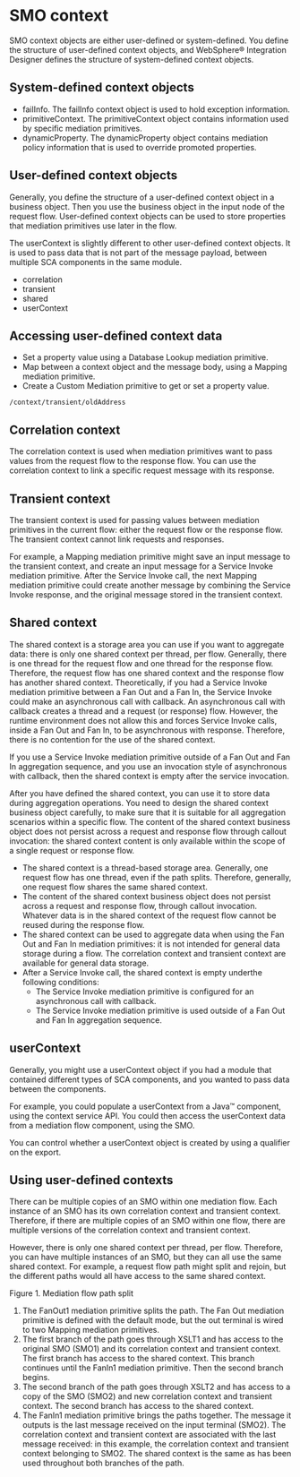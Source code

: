 # SMO context

SMO context objects are either user-defined or system-defined.
You define the structure of user-defined context objects, and WebSphere® Integration Designer defines
the structure of system-defined context objects.

## System-defined context objects

- failInfo. The failInfo context object is used to hold exception
information.
- primitiveContext. The primitiveContext object contains information
used by specific mediation primitives.
- dynamicProperty. The dynamicProperty object contains mediation
policy information that is used to override promoted properties.

## User-defined context objects

Generally,
you define the structure of a user-defined context object in a business
object. Then you use the business object in the input node of the
request flow. User-defined context objects can be used to store properties
that mediation primitives use later in the flow.

The userContext
is slightly different to other user-defined context objects. It is
used to pass data that is not part of the message payload, between
multiple SCA components in the same module.

- correlation
- transient
- shared
- userContext

## Accessing user-defined context data

- Set a property value using a Database Lookup mediation primitive.
- Map between a context object and the message body, using a Mapping
mediation primitive.
- Create a Custom Mediation primitive to get or set a property value.

```
/context/transient/oldAddress
```

## Correlation context

The correlation context
is used when mediation primitives want to pass values from the request
flow to the response flow. You can use the correlation context to
link a specific request message with its response.

## Transient context

The transient context
is used for passing values between mediation primitives in the current
flow: either the request flow or the response flow. The transient
context cannot link requests and responses.

For example, a
Mapping mediation primitive might save an input message to the transient
context, and create an input message for a Service Invoke mediation
primitive. After the Service Invoke call, the next Mapping mediation
primitive could create another message by combining the Service Invoke
response, and the original message stored in the transient context.

## Shared context

The shared context is a storage
area you can use if you want to aggregate data: there is only one
shared context per thread, per flow. Generally, there is one thread
for the request flow and one thread for the response flow. Therefore,
the request flow has one shared context and the response flow has
another shared context. Theoretically, if you had a Service Invoke
mediation primitive between a Fan Out and a Fan In, the Service Invoke
could make an asynchronous call with callback. An asynchronous call
with callback creates a thread and a request (or response) flow. However,
the runtime environment does not allow this and forces Service Invoke
calls, inside a Fan Out and Fan In, to be asynchronous with response.
Therefore, there is no contention for the use of the shared context.

If
you use a Service Invoke mediation primitive outside of a Fan Out
and Fan In aggregation sequence, and you use an invocation style of
asynchronous with callback, then the shared context is empty after
the service invocation.

After you have defined the shared context,
you can use it to store data during aggregation operations. You need
to design the shared context business object carefully, to make sure
that  it is suitable for all aggregation scenarios within a specific
flow. The content of the shared context business object does not persist
across a request and response flow through callout invocation: the
shared context content is only available within the scope of a single
request or response flow.

- The shared context is a thread-based storage area. Generally,
one request flow has one thread, even if the path splits. Therefore,
generally, one request flow shares the same shared context.
- The content of the shared context business object does not persist
across a request and response flow, through callout invocation. Whatever
data is in the shared context of the request flow cannot be reused
during the response flow.
- The shared context can be used to aggregate data when using the
Fan Out and Fan In mediation primitives: it is not intended for general
data storage during a flow. The correlation context and transient
context are available for general data storage.
- After a Service Invoke call, the shared context is empty underthe following conditions:
    - The Service Invoke mediation primitive is configured for an asynchronous
call with callback.
    - The Service Invoke mediation primitive is used outside of a Fan
Out and Fan In aggregation sequence.

## userContext

Generally, you might use a userContext
object if you had a module that contained different types of SCA components,
and you wanted to pass data between the components.

For example,
you could populate a userContext from a Java™ component,
using the context service API. You could then access the userContext
data from a mediation flow component, using the SMO.

You can
control whether a userContext object is created by using a qualifier
on the export.

## Using user-defined contexts

There can be
multiple copies of an SMO within one mediation flow. Each instance
of an SMO has its own correlation context and transient context. Therefore,
if there are multiple copies of an SMO within one flow, there are
multiple versions of the correlation context and transient context.

However,
there is only one shared context per thread, per flow. Therefore,
you can have multiple instances of an SMO, but they can all use the
same shared context. For example, a request flow path might split
and rejoin, but the different paths would all have access to the same
shared context.

Figure 1. Mediation
flow path split

<!-- image -->

1. The FanOut1 mediation primitive splits the path. The Fan Out mediation
primitive is defined with the default mode, but the out terminal
is wired to two Mapping mediation primitives.
2. The first branch of the path goes through XSLT1 and has access
to the original SMO (SMO1) and its correlation context and transient
context. The first branch has access to the shared context. This branch
continues until the FanIn1 mediation primitive. Then the second branch
begins.
3. The second branch of the path goes through XSLT2 and has access
to a copy of the SMO (SMO2) and new correlation context and transient
context. The second branch has access to the shared context.
4. The FanIn1 mediation primitive brings the paths together. The
message it outputs is the last message received on the input terminal
(SMO2). The correlation context and transient context are associated
with the last message received: in this example, the correlation context
and transient context belonging to SMO2. The shared context is the
same as has been used throughout both branches of the path.